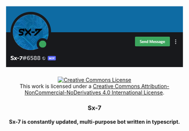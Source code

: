 <h1 align="center">
  <a href="#" target="_blank">
    <img src="./images/logo.png" alt="Logo">
  </a>
</h1>

<div align="center">
<a rel="license" href="http://creativecommons.org/licenses/by-nc-nd/4.0/"><img alt="Creative Commons License" style="border-width:0" src="https://i.creativecommons.org/l/by-nc-nd/4.0/88x31.png" /></a><br />This work is licensed under a <a rel="license" href="http://creativecommons.org/licenses/by-nc-nd/4.0/">Creative Commons Attribution-NonCommercial-NoDerivatives 4.0 International License</a>.
</div>

<div align="center">
    <h3>Sx-7</h3>
    <h4>Sx-7 is constantly updated, multi-purpose bot written in typescript.</h4>
</div>